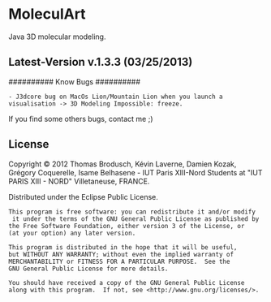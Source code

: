 MoleculArt
==========

Java 3D molecular modeling.

## Latest-Version v.1.3.3 (03/25/2013)

 
    
    
    
########## Know Bugs ##########

	- J3dcore bug on MacOs Lion/Mountain Lion when you launch a visualisation -> 3D Modeling Impossible: freeze.
	

If you find some others bugs, contact me ;)

## License

Copyright © 2012 Thomas Brodusch, Kévin Laverne, Damien Kozak, Grégory Coquerelle, Isame Belhasene - IUT Paris XIII-Nord
Students at "IUT PARIS XIII - NORD" Villetaneuse, FRANCE.

Distributed under the Eclipse Public License.

    This program is free software: you can redistribute it and/or modify
     it under the terms of the GNU General Public License as published by
    the Free Software Foundation, either version 3 of the License, or
   	(at your option) any later version.

    This program is distributed in the hope that it will be useful,
    but WITHOUT ANY WARRANTY; without even the implied warranty of
    MERCHANTABILITY or FITNESS FOR A PARTICULAR PURPOSE.  See the
    GNU General Public License for more details.

    You should have received a copy of the GNU General Public License
    along with this program.  If not, see <http://www.gnu.org/licenses/>.
    
